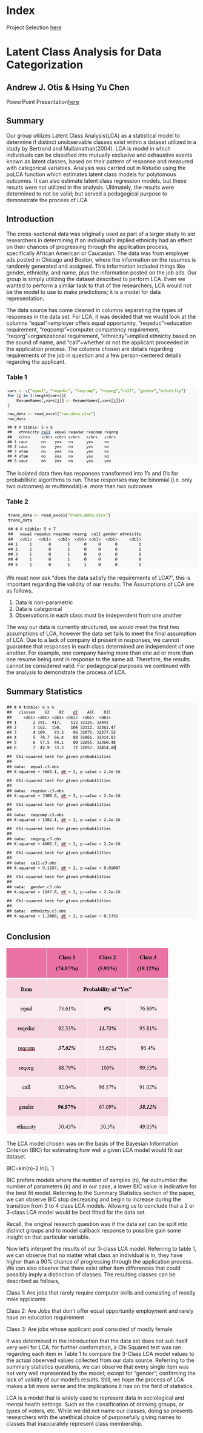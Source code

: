 # Index
Project Selection [here](https://github.com/JAMPS657/Personal_Projects/tree/main/Personal%20Programming%20Projects)

# Latent Class Analysis for Data Categorization
## Andrew J. Otis & Hsing Yu Chen

PowerPoint Presentation[here](https://github.com/JAMPS657/Personal_Projects/blob/main/Personal%20Programming%20Projects/LCA/PPT_presentation/Latent_Class_Analysis_Presentation(Carol%20and%20Andrew).pdf)

## Summary
Our group utilizes Latent Class Analysis(LCA) as a statistical model to determine if distinct unobservable classes exist within a dataset utilized in a study by Bertrand and Mullainathan(2004). 
LCA is model in which individuals can be classified into mutually exclusive and exhaustive events known as latent classes, based on their pattern of response and measured with categorical variables. 
Analysis was carried out in Rstudio using the poLCA function which estimates latent class models for polytomous outcomes. It can also estimate latent class regression models, but these results were not utilized in the analysis. Ultimately, the results were determined to not be valid; but served a pedagogical purpose to demonstrate the process of LCA

## Introduction
The cross-sectional data was originally used as part of a larger study to aid researchers in determining if an individual’s implied ethnicity had an effect on their chances of progressing through the application process, specifically African American or Caucasian. The data was from employer ads posted in Chicago and Boston, where the information on the resumes is randomly generated and assigned. This information included things like gender, ethnicity, and name, plus the information posted on the job ads.  Our group is simply utilizing the dataset described to perform LCA. Even we wanted to perform a similar task to that of the researchers, LCA would not be the model to use to make predictions; it is a model for data representation.

The data source has come cleaned in columns separating the types of responses in the data set. For LCA, it was decided that we would look at the columns “equal”=employer offers equal opportunity, “reqeduc”=education requirement, “reqcomp”=computer competency requirement, “reqorg”=organizational requirement, “ethnicity”=implied ethnicity based on the sound of name, and “call”=whether or not the applicant proceeded in the application process. The columns chosen are details regarding requirements of the job in question and a few person-centered details regarding the applicant.

### Table 1
![](Images/Table_1.JPG)

The isolated data then has responses transformed into 1’s and 0’s for probabilistic algorithms to run.  These responses may be binomial (i.e. only two outcomes) or multimodal(i.e. more than two outcomes

### Table 2
![](Images/Table_2.JPG)

We must now ask “does the data satisfy the requirements of LCA?”, this is important regarding the validity of our results.
The Assumptions of LCA are as follows,
1.	Data is non-parametric 
2.	Data is categorical
3.	Observations in each class must be independent from one another

The way our data is currently structured, we would meet the first two assumptions of LCA, however the data set fails to meet the final assumption of LCA. Due to a lack of company id present in responses, we cannot guarantee that responses in each class determined are independent of one another.  For example, one company having more than one ad or more than one resume being sent in response to the same ad. Therefore, the results cannot be considered valid.  For pedagogical purposes we continued with the analysis to demonstrate the process of LCA.

## Summary Statistics
![](Images/Summary_Stats_1.JPG)

## Conclusion
![](Images/Visuals_1.JPG)

The LCA model chosen was on the basis of the Bayesian Information Criterion (BIC) for estimating how well a given LCA model would fit our dataset.

BIC=kln(n)-2 ln⁡(L ̂ )

BIC prefers models where the number of samples (n), far outnumber the number of parameters (k) and in our case, a lower BIC value is indicative for the best fit model. Referring to the Summary Statistics section of the paper, we can observe BIC stop decreasing and begin to increase during the transition from 3 to 4 class LCA models. Allowing us to conclude that a 2 or 3-class LCA model would be best fitted for the data set.

Recall, the original research question was if the data set can be split into distinct groups and to model callback response to possible gain some insight on that particular variable.  

Now let’s interpret the results of our 3-class LCA model. Referring to table 1, we can observe that no matter what class an individual is in, they have higher than a 90% chance of progressing through the application process. We can also observe that there exist other item differences that could possibly imply a distinction of  classes. The resulting classes can be described as follows,

Class 1: Are jobs that rarely require computer skills and consisting of mostly male applicants

Class 2: Are Jobs that don’t offer equal opportunity employment and rarely have an education requirement

Class 3: Are jobs whose applicant pool consisted of mostly female

It was determined in the introduction that the data set does not suit itself very well for LCA, for further confirmation, a Chi Squared test was ran regarding each item in Table 1 to compare the 3-Class LCA model values to the actual observed values collected from our data source. Referring to the summary statistics questions, we can observe that every single item was not very well represented by the model; except for “gender”; confirming the lack of validity of our model’s results. Still, we hope the process of LCA makes a bit more sense and the implications it has on the field of statistics.

LCA is a model that is widely used to represent data in sociological and mental health settings. Such as the classification of drinking groups, or types of voters, etc. While we did not name our classes, doing so presents researchers with the unethical choice of purposefully giving names to classes that inaccurately represent class membership.

